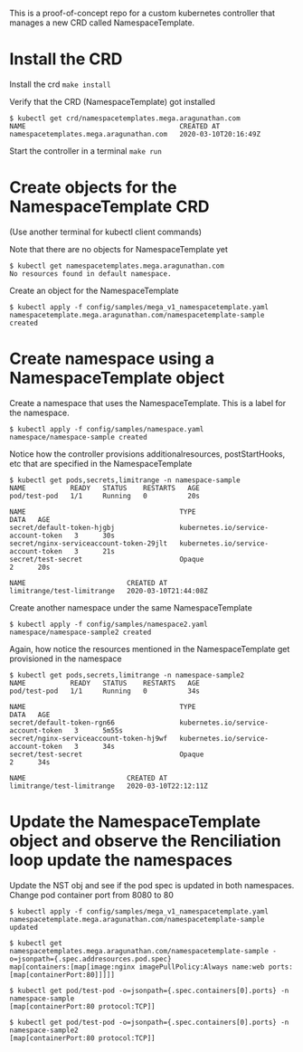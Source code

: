 This is a proof-of-concept repo for a custom kubernetes controller that manages a new CRD called NamespaceTemplate.



# Install the CRD

Install the crd
`make install` 

Verify that the CRD (NamespaceTemplate) got installed
```
$ kubectl get crd/namespacetemplates.mega.aragunathan.com
NAME                                      CREATED AT
namespacetemplates.mega.aragunathan.com   2020-03-10T20:16:49Z
```

Start the controller in a terminal
`make run`

# Create objects for the NamespaceTemplate CRD

(Use another terminal for kubectl client commands)

Note that there are no objects for NamespaceTemplate yet
```
$ kubectl get namespacetemplates.mega.aragunathan.com
No resources found in default namespace.
```

Create an object for the NamespaceTemplate
```
$ kubectl apply -f config/samples/mega_v1_namespacetemplate.yaml 
namespacetemplate.mega.aragunathan.com/namespacetemplate-sample created
```

# Create namespace using a NamespaceTemplate object

Create a namespace that uses the NamespaceTemplate. This is a label for the namespace.
```
$ kubectl apply -f config/samples/namespace.yaml
namespace/namespace-sample created
```

Notice how the controller provisions additionalresources, postStartHooks, etc that are specified in the NamespaceTemplate
```
$ kubectl get pods,secrets,limitrange -n namespace-sample
NAME           READY   STATUS    RESTARTS   AGE
pod/test-pod   1/1     Running   0          20s

NAME                                      TYPE                                  DATA   AGE
secret/default-token-hjgbj                kubernetes.io/service-account-token   3      30s
secret/nginx-serviceaccount-token-29jlt   kubernetes.io/service-account-token   3      21s
secret/test-secret                        Opaque                                2      20s

NAME                         CREATED AT
limitrange/test-limitrange   2020-03-10T21:44:08Z
```

Create another namespace under the same NamespaceTemplate
```
$ kubectl apply -f config/samples/namespace2.yaml
namespace/namespace-sample2 created
```   

Again, how notice the resources mentioned in the NamespaceTemplate get provisioned in the namespace
```
$ kubectl get pods,secrets,limitrange -n namespace-sample2
NAME           READY   STATUS    RESTARTS   AGE
pod/test-pod   1/1     Running   0          34s

NAME                                      TYPE                                  DATA   AGE
secret/default-token-rgn66                kubernetes.io/service-account-token   3      5m55s
secret/nginx-serviceaccount-token-hj9wf   kubernetes.io/service-account-token   3      34s
secret/test-secret                        Opaque                                2      34s

NAME                         CREATED AT
limitrange/test-limitrange   2020-03-10T22:12:11Z
```

# Update the NamespaceTemplate object and observe the Renciliation loop update the namespaces

Update the NST obj and see if the pod spec is updated in both namespaces. Change pod container port from 8080 to 80
```
$ kubectl apply -f config/samples/mega_v1_namespacetemplate.yaml 
namespacetemplate.mega.aragunathan.com/namespacetemplate-sample updated

$ kubectl get namespacetemplates.mega.aragunathan.com/namespacetemplate-sample -o=jsonpath={.spec.addresources.pod.spec}
map[containers:[map[image:nginx imagePullPolicy:Always name:web ports:[map[containerPort:80]]]]]

$ kubectl get pod/test-pod -o=jsonpath={.spec.containers[0].ports} -n namespace-sample
[map[containerPort:80 protocol:TCP]]

$ kubectl get pod/test-pod -o=jsonpath={.spec.containers[0].ports} -n namespace-sample2
[map[containerPort:80 protocol:TCP]]
```